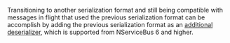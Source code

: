 Transitioning to another serialization format and still being compatible with messages in flight that used the previous serialization format can be accomplish by adding the previous serialization format as an [additional deserializer](#specifying-additional-deserializers), which is supported from NServiceBus 6 and higher.
